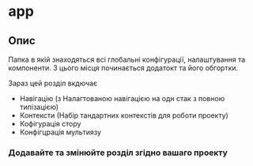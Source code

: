 # app

## Опис

Папка в якій знаходяться всі глобальні конфігурації, налаштування та компоненти. З цього місця починається додатокт та його обгортки.

Зараз цей розділ вкдючає

- Навігацію (з Налагтованою навігацією на одн стак з повною типізацією)
- Контексти (Набір тандартних контекстів для роботи проекту)
- Кофігурація стору
- Конфігцрація мультиязу

### Додавайте та змінюйте розділ згідно вашаго проекту

